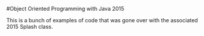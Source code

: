 #Object Oriented Programming with Java 2015

This is a bunch of examples of code that was gone over with the associated 2015 Splash class.
